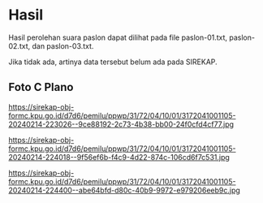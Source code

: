 # Hasil

Hasil perolehan suara paslon dapat dilihat pada file paslon-01.txt, paslon-02.txt, dan paslon-03.txt.

Jika tidak ada, artinya data tersebut belum ada pada SIREKAP.

## Foto C Plano

https://sirekap-obj-formc.kpu.go.id/d7d6/pemilu/ppwp/31/72/04/10/01/3172041001105-20240214-223026--9ce88192-2c73-4b38-bb00-24f0cfd4cf77.jpg

https://sirekap-obj-formc.kpu.go.id/d7d6/pemilu/ppwp/31/72/04/10/01/3172041001105-20240214-224018--9f56ef6b-f4c9-4d22-874c-106cd6f7c531.jpg

https://sirekap-obj-formc.kpu.go.id/d7d6/pemilu/ppwp/31/72/04/10/01/3172041001105-20240214-224400--abe64bfd-d80c-40b9-9972-e979206eeb9c.jpg
